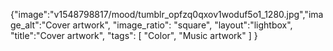 {"image":"v1548798817/mood/tumblr_opfzq0qxov1woduf5o1_1280.jpg","image_alt":"Cover artwork",
"image_ratio": "square",
"layout":"lightbox",
"title":"Cover artwork",
 "tags": [
  "Color",
  "Music artwork"
 ]
}